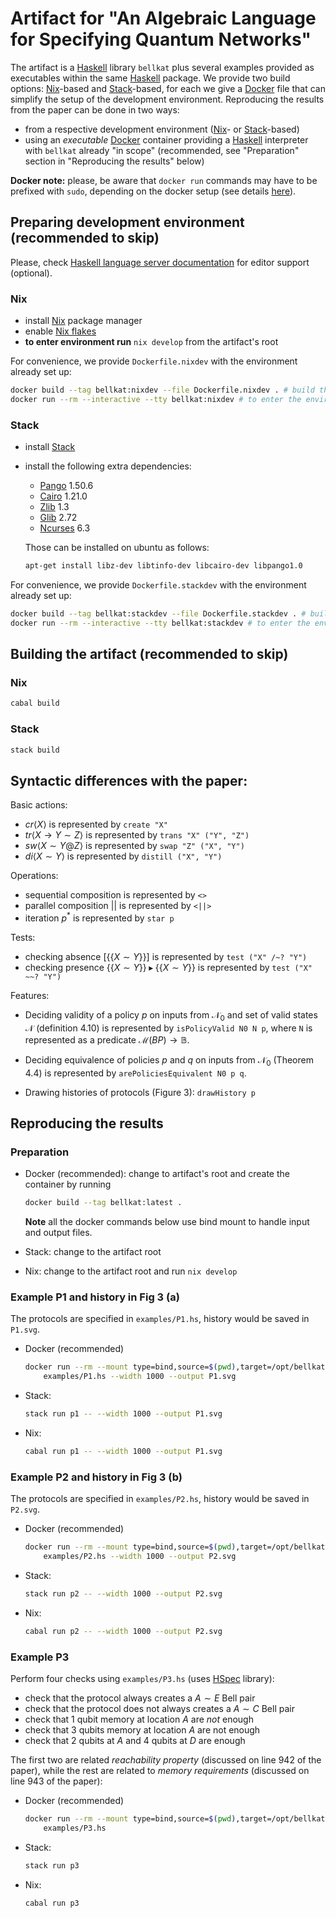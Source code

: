 # Artifact for "An Algebraic Language for Specifying Quantum Networks"

The artifact is a [Haskell][haskell] library `bellkat` plus several examples provided as executables within the same [Haskell][haskell] package.
We provide two build options: [Nix][nix]-based and [Stack][stack]-based, for each we give a [Docker][docker] file that can simplify the setup of the development environment. 
Reproducing the results from the paper can be done in two ways:

  * from a respective development environment ([Nix][nix]- or [Stack][stack]-based) 
  * using an _executable_ [Docker][docker] container providing a [Haskell][haskell] interpreter with `bellkat` already "in scope" (recommended, see "Preparation" section in "Reproducing the results" below)

**Docker note:** please, be aware that `docker run` commands may have to be prefixed with `sudo`,
depending on the docker setup (see details [here][docker-run]).

## Preparing development environment (recommended to skip)

Please, check [Haskell language server documentation][hls] for editor support (optional).

### Nix

  * install [Nix][nix] package manager
  * enable [Nix flakes][flakes]
  * **to enter environment run** `nix develop` from the artifact's root

For convenience, we provide `Dockerfile.nixdev` with the environment already set up:

```bash
docker build --tag bellkat:nixdev --file Dockerfile.nixdev . # build the image
docker run --rm --interactive --tty bellkat:nixdev # to enter the environment
```

### Stack

  * install [Stack][stack]
  * install the following extra dependencies: 

     * [Pango][pango] 1.50.6
     * [Cairo][cairo] 1.21.0
     * [Zlib][zlib] 1.3
     * [Glib][glib] 2.72
     * [Ncurses][ncurses] 6.3

     Those can be installed on ubuntu as follows:

     ```bash
     apt-get install libz-dev libtinfo-dev libcairo-dev libpango1.0
     ```

For convenience, we provide `Dockerfile.stackdev` with the environment already set up:

```bash
docker build --tag bellkat:stackdev --file Dockerfile.stackdev . # build the image
docker run --rm --interactive --tty bellkat:stackdev # to enter the environment
```

## Building the artifact (recommended to skip)

### Nix

```bash
cabal build
```

### Stack

```bash
stack build
```

## Syntactic differences with the paper:

Basic actions:

  * $cr\langle X \rangle$ is represented by `create "X"`
  * $tr\langle X \rightarrow Y \sim Z \rangle$ is represented by `trans "X" ("Y", "Z")`
  * $sw\langle X \sim Y @ Z \rangle$ is represented by `swap "Z" ("X", "Y")`
  * $di\langle X \sim Y\rangle$ is represented by `distill ("X", "Y")`

Operations:

  * sequential composition is represented by `<>`
  * parallel composition $||$ is represented by `<||>`
  * iteration $p^\ast$ is represented by `star p`

Tests:

  * checking absence $[\{\{X \sim Y\}\}]$ is represented by `test ("X" /~? "Y")`
  * checking presence $\{\{X \sim Y\}\} \blacktriangleright \{\{X \sim Y\}\}$ is represented by `test ("X" ~~? "Y")`

Features:

  * Deciding validity of a policy $p$ on inputs from $\mathcal{N}_0$ and set of valid states $\mathcal{N}$
    (definition 4.10) is represented by `isPolicyValid N0 N p`, where `N` is represented as a predicate $\mathcal{M}(BP) \rightarrow \mathbb{B}$.
  * Deciding equivalence of policies $p$ and $q$ on inputs from $\mathcal{N}_0$ (Theorem 4.4) is
    represented by `arePoliciesEquivalent N0 p q`.

  * Drawing histories of protocols (Figure 3): `drawHistory p`

## Reproducing the results

### Preparation

  * Docker (recommended): change to artifact's root and create the container by running

    ```bash
    docker build --tag bellkat:latest .
    ```

    **Note** all the docker commands below use bind mount to handle input and output files.

  * Stack: change to the artifact root
  * Nix: change to the artifact root and run `nix develop`

### Example P1 and history in Fig 3 (a)

The protocols are specified in `examples/P1.hs`, history would be saved in `P1.svg`.

  * Docker (recommended)

    ```bash
    docker run --rm --mount type=bind,source=$(pwd),target=/opt/bellkat -it bellkat:latest\
        examples/P1.hs --width 1000 --output P1.svg
    ```

  * Stack:

    ```bash
    stack run p1 -- --width 1000 --output P1.svg
    ```

  * Nix:

    ```bash
    cabal run p1 -- --width 1000 --output P1.svg
    ```

### Example P2 and history in Fig 3 (b)

The protocols are specified in `examples/P2.hs`, history would be saved in `P2.svg`.

  * Docker (recommended)

    ```bash
    docker run --rm --mount type=bind,source=$(pwd),target=/opt/bellkat -it bellkat:latest\
        examples/P2.hs --width 1000 --output P2.svg
    ```

  * Stack:

    ```bash
    stack run p2 -- --width 1000 --output P2.svg
    ```

  * Nix:

    ```bash
    cabal run p2 -- --width 1000 --output P2.svg
    ```

### Example P3

Perform four checks using `examples/P3.hs` (uses [HSpec][hspec] library):

  * check that the protocol always creates a $A \sim E$ Bell pair
  * check that the protocol does not always creates a $A \sim C$ Bell pair
  * check that 1 qubit memory at location $A$ are _not_ enough
  * check that 3 qubits memory at location $A$ are not enough
  * check that 2 qubits at $A$ and 4 qubits at $D$ are enough

The first two are related _reachability property_ (discussed on line 942 of the paper), while the rest are related to  _memory requirements_ (discussed on line 943 of the paper):


  * Docker (recommended)

    ```bash
    docker run --rm --mount type=bind,source=$(pwd),target=/opt/bellkat -it bellkat:latest\
        examples/P3.hs
    ```

  * Stack:

    ```bash
    stack run p3
    ```

  * Nix:

    ```bash
    cabal run p3
    ```

[nix]: https://nixos.org/download
[flakes]: https://nixos.wiki/wiki/Flakes#Other_Distros.2C_without_Home-Manager
[stack]: https://docs.haskellstack.org/en/stable/
[pango]: https://pango.gnome.org/
[cairo]: https://www.cairographics.org
[zlib]: https://www.zlib.net/
[glib]: https://docs.gtk.org/glib/
[ncurses]: https://invisible-island.net/ncurses/
[docker]: https://docs.docker.com/
[docker-run]: https://docs.docker.com/engine/reference/run/#commands-and-arguments
[haskell]: https://www.haskell.org/
[hls]: https://haskell-language-server.readthedocs.io/en/latest/configuration.html#configuring-your-editor
[HSpec]: https://hspec.github.io/
